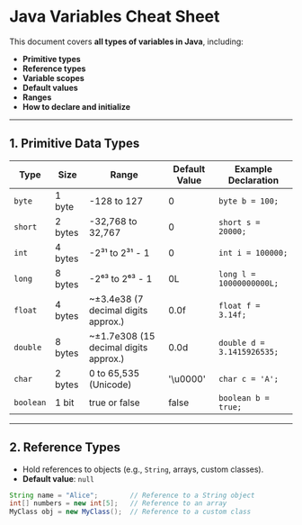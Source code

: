 # Java Variables Cheat Sheet

This document covers **all types of variables in Java**, including:

- **Primitive types**
- **Reference types**
- **Variable scopes**
- **Default values**
- **Ranges**
- **How to declare and initialize**

---

## 1. Primitive Data Types

| Type      | Size     | Range                                | Default Value | Example Declaration              |
|-----------|----------|--------------------------------------|----------------|----------------------------------|
| `byte`    | 1 byte   | -128 to 127                          | 0              | `byte b = 100;`                  |
| `short`   | 2 bytes  | -32,768 to 32,767                    | 0              | `short s = 20000;`              |
| `int`     | 4 bytes  | -2³¹ to 2³¹ - 1                      | 0              | `int i = 100000;`               |
| `long`    | 8 bytes  | -2⁶³ to 2⁶³ - 1                      | 0L             | `long l = 10000000000L;`        |
| `float`   | 4 bytes  | ~±3.4e38 (7 decimal digits approx.)  | 0.0f           | `float f = 3.14f;`              |
| `double`  | 8 bytes  | ~±1.7e308 (15 decimal digits approx.)| 0.0d           | `double d = 3.1415926535;`      |
| `char`    | 2 bytes  | 0 to 65,535 (Unicode)                | '\u0000'       | `char c = 'A';`                 |
| `boolean` | 1 bit    | true or false                        | false          | `boolean b = true;`             |

---

## 2. Reference Types

- Hold references to objects (e.g., `String`, arrays, custom classes).
- **Default value**: `null`

```java
String name = "Alice";        // Reference to a String object
int[] numbers = new int[5];   // Reference to an array
MyClass obj = new MyClass();  // Reference to a custom class
